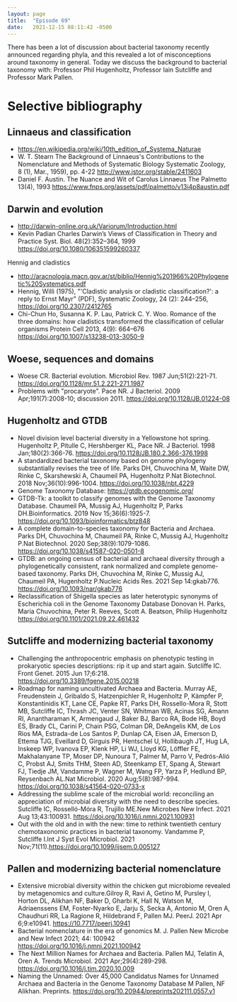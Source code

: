 ```yaml
---
layout: page
title:  "Episode 69"
date:   2021-12-15 08:11:42 -0500
---
```


<!-- FYI on excerpts: https://jekyllrb.com/docs/posts/#post-excerpts -->
There has been a lot of discussion about bacterial taxonomy recently announced regarding phyla, and this revealed a lot of misconceptions around taxonomy in general. Today we discuss the background to bacterial taxonomy with: Professor Phil Hugenholtz, Professor Iain Sutcliffe and Professor Mark Pallen.

# Selective bibliography  

## Linnaeus and classification

* https://en.wikipedia.org/wiki/10th_edition_of_Systema_Naturae  
* W. T. Stearn The Background of Linnaeus's Contributions to the Nomenclature and Methods of Systematic Biology Systematic Zoology, 8 (1), Mar., 1959), pp. 4-22 http://www.jstor.org/stable/2411603  
* Daniel F. Austin. The Nuance and Wit of Carolus Linnaeus The Palmetto 13(4), 1993 https://www.fnps.org/assets/pdf/palmetto/v13i4p8austin.pdf  
 
## Darwin and evolution

* http://darwin-online.org.uk/Variorum/Introduction.html 
* Kevin Padian Charles Darwin’s Views of Classification in Theory and Practice Syst. Biol. 48(2):352–364, 1999 https://doi.org/10.1080/106351599260337
 
Hennig and cladistics
* http://aracnologia.macn.gov.ar/st/biblio/Hennig%201966%20Phylogenetic%20Systematics.pdf 
* Hennig, Willi (1975), "'Cladistic analysis or cladistic classification?': a reply to Ernst Mayr" (PDF), Systematic Zoology, 24 (2): 244–256, https://doi.org/10.2307/2412765
* Chi-Chun Ho, Susanna K. P. Lau, Patrick C. Y. Woo. Romance of the three domains: how cladistics transformed the classification of cellular organisms  Protein Cell 2013, 4(9): 664–676 https://doi.org/10.1007/s13238-013-3050-9  

## Woese, sequences and domains

* Woese CR. Bacterial evolution. Microbiol Rev. 1987 Jun;51(2):221-71. https://doi.org/10.1128/mr.51.2.221-271.1987
* Problems with "procaryote". Pace NR. J Bacteriol. 2009 Apr;191(7):2008-10; discussion 2011. https://doi.org/10.1128/JB.01224-08
 
## Hugenholtz and GTDB

* Novel division level bacterial diversity in a Yellowstone hot spring. Hugenholtz P, Pitulle C, Hershberger KL, Pace NR. J Bacteriol. 1998 Jan;180(2):366-76. https://doi.org/10.1128/JB.180.2.366-376.1998
* A standardized bacterial taxonomy based on genome phylogeny substantially revises the tree of life. Parks DH, Chuvochina M, Waite DW, Rinke C, Skarshewski A, Chaumeil PA, Hugenholtz P.Nat Biotechnol. 2018 Nov;36(10):996-1004. https://doi.org/10.1038/nbt.4229  
* Genome Taxonomy Database: https://gtdb.ecogenomic.org/ 
* GTDB-Tk: a toolkit to classify genomes with the Genome Taxonomy Database. Chaumeil PA, Mussig AJ, Hugenholtz P, Parks DH.Bioinformatics. 2019 Nov 15;36(6):1925-7. https://doi.org/10.1093/bioinformatics/btz848
* A complete domain-to-species taxonomy for Bacteria and Archaea. Parks DH, Chuvochina M, Chaumeil PA, Rinke C, Mussig AJ, Hugenholtz P.Nat Biotechnol. 2020 Sep;38(9):1079-1086. https://doi.org/10.1038/s41587-020-0501-8
* GTDB: an ongoing census of bacterial and archaeal diversity through a phylogenetically consistent, rank normalized and complete genome-based taxonomy. Parks DH, Chuvochina M, Rinke C, Mussig AJ, Chaumeil PA, Hugenholtz P.Nucleic Acids Res. 2021 Sep 14:gkab776. https://doi.org/10.1093/nar/gkab776
* Reclassification of Shigella species as later heterotypic synonyms of Escherichia coli in the Genome Taxonomy Database Donovan H. Parks, Maria Chuvochina, Peter R. Reeves, Scott A. Beatson, Philip Hugenholtz https://doi.org/10.1101/2021.09.22.461432  
 
## Sutcliffe and modernizing bacterial taxonomy

* Challenging the anthropocentric emphasis on phenotypic testing in prokaryotic species descriptions: rip it up and start again. Sutcliffe IC. Front Genet. 2015 Jun 17;6:218. https://doi.org/10.3389/fgene.2015.00218
* Roadmap for naming uncultivated Archaea and Bacteria. Murray AE, Freudenstein J, Gribaldo S, Hatzenpichler R, Hugenholtz P, Kämpfer P, Konstantinidis KT, Lane CE, Papke RT, Parks DH, Rossello-Mora R, Stott MB, Sutcliffe IC, Thrash JC, Venter SN, Whitman WB, Acinas SG, Amann RI, Anantharaman K, Armengaud J, Baker BJ, Barco RA, Bode HB, Boyd ES, Brady CL, Carini P, Chain PSG, Colman DR, DeAngelis KM, de Los Rios MA, Estrada-de Los Santos P, Dunlap CA, Eisen JA, Emerson D, Ettema TJG, Eveillard D, Girguis PR, Hentschel U, Hollibaugh JT, Hug LA, Inskeep WP, Ivanova EP, Klenk HP, Li WJ, Lloyd KG, Löffler FE, Makhalanyane TP, Moser DP, Nunoura T, Palmer M, Parro V, Pedrós-Alió C, Probst AJ, Smits THM, Steen AD, Steenkamp ET, Spang A, Stewart FJ, Tiedje JM, Vandamme P, Wagner M, Wang FP, Yarza P, Hedlund BP, Reysenbach AL.Nat Microbiol. 2020 Aug;5(8):987-994. https://doi.org/10.1038/s41564-020-0733-x  
* Addressing the sublime scale of the microbial world: reconciling an appreciation of microbial diversity with the need to describe species. Sutcliffe IC, Rosselló-Móra R, Trujillo ME.New Microbes New Infect. 2021 Aug 13;43:100931. https://doi.org/10.1016/j.nmni.2021.100931  
* Out with the old and in with the new: time to rethink twentieth century chemotaxonomic practices in bacterial taxonomy. Vandamme P, Sutcliffe I.Int J Syst Evol Microbiol. 2021 Nov;71(11).https://doi.org/10.1099/ijsem.0.005127
 
## Pallen and modernizing bacterial nomenclature

* Extensive microbial diversity within the chicken gut microbiome revealed by metagenomics and culture.Gilroy R, Ravi A, Getino M, Pursley I, Horton DL, Alikhan NF, Baker D, Gharbi K, Hall N, Watson M, Adriaenssens EM, Foster-Nyarko E, Jarju S, Secka A, Antonio M, Oren A, Chaudhuri RR, La Ragione R, Hildebrand F, Pallen MJ. PeerJ. 2021 Apr 6;9:e10941. https://10.7717/peerj.10941
* Bacterial nomenclature in the era of genomics M. J. Pallen New Microbe and New Infect 2021; 44: 100942 https://doi.org/10.1016/j.nmni.2021.100942
* The Next Million Names for Archaea and Bacteria. Pallen MJ, Telatin A, Oren A. Trends Microbiol. 2021 Apr;29(4):289-298. https://doi.org/10.1016/j.tim.2020.10.009
* Naming the Unnamed: Over 45,000 Candidatus Names for Unnamed Archaea and Bacteria in the Genome Taxonomy Database M Pallen, NF Alikhan. Preprints. https://doi.org/10.20944/preprints202111.0557.v1

